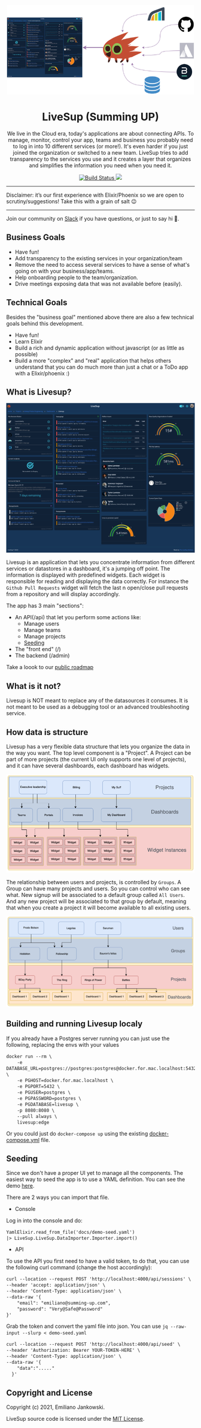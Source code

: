 <p align="center">
  <img src="docs/images/flow.png" width="500">
  
  <h1 align="center">LiveSup (Summing UP)</h1>
  
  <p align="center">
    We live in the Cloud era, today's applications are about connecting APIs. To manage, monitor, control your app, teams and business you probably need to log in into 10 different services (or more!). It's even harder if you just joined the organization or switched to a new team. LiveSup tries to add transparency to the services you use and it creates a layer that organizes and simplifies the information you need when you need it.
  </p>
</p>

<p align="center">
  <a href="#">
    <img alt="Build Status" src="https://github.com/livesup-dev/livesup/actions/workflows/test.yml/badge.svg">
  </a>
  <a href="https://codecov.io/gh/livesup-dev/livesup">
    <img src="https://codecov.io/gh/livesup-dev/livesup/branch/main/graph/badge.svg?token=7XTN1OEUHY"/>
  </a>
</p>

---

Disclaimer: it’s our first experience with Elixir/Phoenix so we are open to scrutiny/suggestions! Take this with a grain of salt :wink:

---

Join our community on [Slack](https://join.slack.com/t/livesup-community/shared_invite/zt-1f6hn8log-QrrgQfaTpunxxMXf9U8MuA) if you have questions, or just to say hi 🎉.
## Business Goals

* Have fun!
* Add transparency to the existing services in your organization/team
* Remove the need to access several services to have a sense of what's going on with your business/app/teams.
* Help onboarding people to the team/organization.
* Drive meetings exposing data that was not available before (easily). 

## Technical Goals

Besides the "business goal" mentioned above there are also a few technical goals behind this development. 

* Have fun!
* Learn Elixir
* Build a rich and dynamic application without javascript (or as little as possible)
* Build a more "complex" and "real" application that helps others understand that you can do much more than just a chat or a ToDo app with a Elixir/phoenix :)

## What is Livesup?

![](/docs/images/dashboard-full.png)

Livesup is an application that lets you concentrate information from different services or datastores in a dashboard, it's a jumping off point. The information is displayed with predefined widgets. Each widget is responsible for reading and displaying the data correctly. For instance the `Github Pull Requests` widget will fetch the last n open/close pull requests from a repository and will display accordingly.

The app has 3 main "sections": 
* An API(/api) that let you perform some actions like:
  * Manage users
  * Manage teams
  * Manage projects
  * [Seeding](#seeding)
* The "front end" (/)
* The backend (/admin)

Take a loook to our [public roadmap](https://github.com/livesup-dev/roadmap)

## What is it not?

Livesup is NOT meant to replace any of the datasources it consumes. It is not meant to be used as a debugging tool or an advanced troubleshooting service.

## How data is structure

Livesup has a very flexible data structure that lets you organize the data in the way you want. The top level component is a "Project". A Project can be part of more projects (the current UI only supports one level of projects), and it can have several dashboards, each dashboard has widgets. 

![](/docs/images/projects-data-structure.png)

The relationship between users and projects, is controlled by `Groups`. A Group can have many projects and users. So you can control who can see what. New signup will be associated to a default group called `All Users`. And any new project will be associated to that group by default, meaning that when you create a project it will become available to all existing users. 

![](/docs/images/users-projects.png)

## Building and running Livesup localy

If you already have a Postgres server running you can just use the following, replacing the envs with your values

```
docker run --rm \
    -e DATABASE_URL=postgres://postgres:postgres@docker.for.mac.localhost:5432/livesup \
    -e PGHOST=docker.for.mac.localhost \
    -e PGPORT=5432 \
    -e PGUSER=postgres \
    -e PGPASSWORD=postgres \
    -e PGDATABASE=livesup \
    -p 8080:8080 \
    --pull always \
    livesup:edge
```

Or you could just do `docker-compose up` using the existing [docker-compose.yml](docker-compose.yml) file.

## Seeding

Since we don't have a proper UI yet to manage all the components. The easiest way to seed the app is to use a YAML definition. You can see the demo [here](/docs/demo-seed.yaml). 
 
There are 2 ways you can import that file. 
* Console

Log in into the console and do: 

```
YamlElixir.read_from_file('docs/demo-seed.yaml')
|> LiveSup.LiveSup.DataImporter.Importer.import()
```

* API

To use the API you first need to have a valid token, to do that, you can use the following curl command (change the host accordingly):

```
curl --location --request POST 'http://localhost:4000/api/sessions' \
--header 'accept: application/json' \
--header 'Content-Type: application/json' \
--data-raw '{
    "email": "emiliano@summing-up.com",
    "password": "Very@Safe@Password"
}'
```

Grab the token and convert the yaml file into json. You can use `jq --raw-input --slurp < demo-seed.yaml`

```
curl --location --request POST 'http://localhost:4000/api/seed' \
--header 'Authorization: Bearer YOUR-TOKEN-HERE' \
--header 'Content-Type: application/json' \
--data-raw '{
    "data":"....."
  }'
```



## Copyright and License

Copyright (c) 2021, Emiliano Jankowski.

LiveSup source code is licensed under the [MIT License](LICENSE.md).
